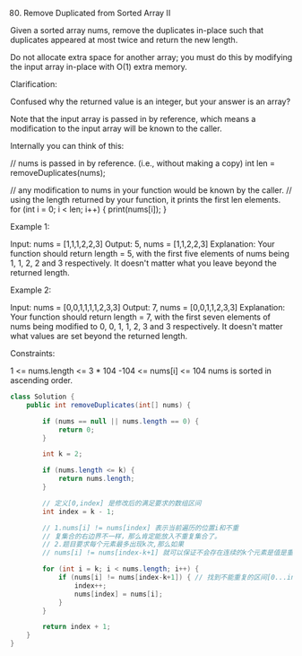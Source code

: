80. Remove Duplicated from Sorted Array II

Given a sorted array nums, remove the duplicates in-place such that duplicates appeared at most twice and return the new length.

Do not allocate extra space for another array; you must do this by modifying the input array in-place with O(1) extra memory.

Clarification:

Confused why the returned value is an integer, but your answer is an array?

Note that the input array is passed in by reference, which means a modification to the input array will be known to the caller.

Internally you can think of this:

// nums is passed in by reference. (i.e., without making a copy)
int len = removeDuplicates(nums);

// any modification to nums in your function would be known by the caller.
// using the length returned by your function, it prints the first len elements.
for (int i = 0; i < len; i++) {
    print(nums[i]);
}

Example 1:

Input: nums = [1,1,1,2,2,3]
Output: 5, nums = [1,1,2,2,3]
Explanation: Your function should return length = 5, with the first five elements of nums being 1, 1, 2, 2 and 3 respectively. It doesn't matter what you leave beyond the returned length.

Example 2:

Input: nums = [0,0,1,1,1,1,2,3,3]
Output: 7, nums = [0,0,1,1,2,3,3]
Explanation: Your function should return length = 7, with the first seven elements of nums being modified to 0, 0, 1, 1, 2, 3 and 3 respectively. It doesn't matter what values are set beyond the returned length.


Constraints:

1 <= nums.length <= 3 * 104
-104 <= nums[i] <= 104
nums is sorted in ascending order.

```java
class Solution {
    public int removeDuplicates(int[] nums) {

        if (nums == null || nums.length == 0) {
            return 0;
        }

        int k = 2;

        if (nums.length <= k) {
            return nums.length;
        }

        // 定义[0,index] 是修改后的满足要求的数组区间
        int index = k - 1;

        // 1.nums[i] != nums[index] 表示当前遍历的位置i和不重
        // 复集合的右边界不一样，那么肯定能放入不重复集合了。
        // 2.题目要求每个元素最多出现k次,那么如果
        // nums[i] != nums[index-k+1] 就可以保证不会存在连续的k个元素是值是重复的。

        for (int i = k; i < nums.length; i++) {
            if (nums[i] != nums[index-k+1]) { // 找到不能重复的区间[0...index]的右边界
                index++;
                nums[index] = nums[i];
            }
        }

        return index + 1;
    }
}
```

